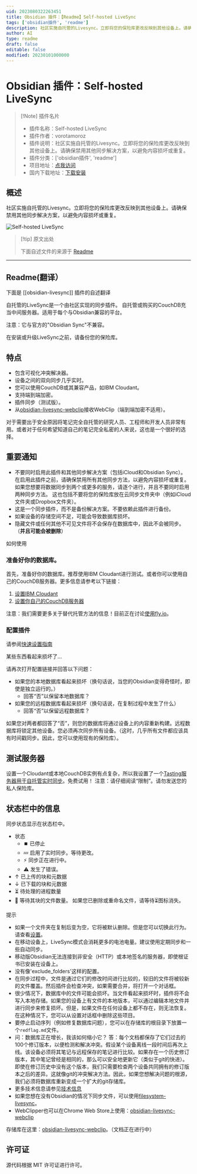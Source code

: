 ```yaml
---
uid: 2023080322263451
title: Obsidian 插件：【Readme】Self-hosted LiveSync
tags: ['obsidian插件', 'readme']
description: 社区实施自托管的Livesync。立即将您的保险库更改反映到其他设备上。请确保禁用其他同步解决方案，以避免内容损坏或重复。
author: AI
type: readme
draft: false
editable: false
modified: 20230101000000
---
```


# Obsidian 插件：Self-hosted LiveSync

> [!Note] 插件名片
> - 插件名称：Self-hosted LiveSync
> - 插件作者：vorotamoroz
> - 插件说明：社区实施自托管的Livesync。立即将您的保险库更改反映到其他设备上。请确保禁用其他同步解决方案，以避免内容损坏或重复。
> - 插件分类：['obsidian插件', 'readme']
> - 项目地址：[点我访问](https://github.com/vrtmrz/obsidian-livesync)
> - 国内下载地址：[下载安装](https://pkmer.cn/products/plugin/pluginMarket/?obsidian-livesync)

## 概述

社区实施自托管的Livesync。立即将您的保险库更改反映到其他设备上。请确保禁用其他同步解决方案，以避免内容损坏或重复。

![Self-hosted LiveSync](https://cdn.pkmer.cn/covers/obsidian-livesync_new.gif!pkmer)

> [!tip] 原文出处
> 
>下面自述文件的来源于 [Readme](https://ghproxy.net/https://raw.githubusercontent.com/vrtmrz/obsidian-livesync/main/README.md)
> 

---

## Readme(翻译）

下面是 [[obsidian-livesync]] 插件的自述翻译


自托管的LiveSync是一个由社区实现的同步插件。
自托管或购买的CouchDB充当中间服务器。适用于每个与Obsidian兼容的平台。

注意：它与官方的"Obsidian Sync"不兼容。

在安装或升级LiveSync之前，请备份您的保险库。

## 特点

- 包含可视化冲突解决器。
- 设备之间的双向同步几乎实时。
- 您可以使用CouchDB或其兼容产品，如IBM Cloudant。
- 支持端到端加密。
- 插件同步（测试版）。
- 从[obsidian-livesync-webclip](https://chrome.google.com/webstore/detail/obsidian-livesync-webclip/jfpaflmpckblieefkegjncjoceapakdf)接收WebClip（端到端加密不适用）。

对于需要出于安全原因将笔记完全自托管的研究人员、工程师和开发人员非常有用。或者对于任何希望知道自己的笔记完全私密的人来说，这也是一个很好的选择。

## 重要通知

-   不要同时启用此插件和其他同步解决方案（包括iCloud和Obsidian Sync）。在启用此插件之前，请确保禁用所有其他同步方法，以避免内容损坏或重复。如果您想要将数据同步到两个或更多的服务，请逐个进行，并且不要同时启用两种同步方法。
    这也包括不要将您的保险库放在云同步文件夹中（例如iCloud文件夹或Dropbox文件夹）。
-   这是一个同步插件，而不是备份解决方案。不要依赖此插件进行备份。
-   如果设备的存储空间不足，可能会导致数据库损坏。
-   隐藏文件或任何其他不可见文件将不会保存在数据库中，因此不会被同步。（**并且可能会被删除**）

如何使用

### 准备好你的数据库。

首先，准备好你的数据库。推荐使用IBM Cloudant进行测试。或者你可以使用自己的CouchDB服务器。更多信息请参考以下链接：
1. [设置IBM Cloudant](docs/setup_cloudant.md)
2. [设置你自己的CouchDB服务器](docs/setup_own_server.md)

注意：我们需要更多关于替代托管方法的信息！目前正在讨论[使用fly.io](https://github.com/vrtmrz/obsidian-livesync/discussions/85)。

### 配置插件

请参阅[快速设置指南](doccs/../docs/quick_setup.md)

某些东西看起来损坏了...

请再次打开配置链接并回答以下问题：
- 如果您的本地数据库看起来损坏（换句话说，当您的Obsidian变得奇怪时，即使是独立运行的。）
	- 回答“否”以保留本地数据库？
- 如果您的远程数据库看起来损坏（换句话说，在复制过程中发生了什么）
	- 回答“否”以保留远程数据库？

如果您对两者都回答了“否”，则您的数据库将通过设备上的内容重新构建。远程数据库将锁定其他设备。您必须再次同步所有设备。（这时，几乎所有文件都应该具有时间戳同步。因此，您可以使用现有的保险库）。

## 测试服务器

设置一个Cloudant或本地CouchDB实例有点复杂，所以我设置了一个[Tasting服务器用于自托管实时同步](https://olstaste.vrtmrz.net/)。免费试用！
注意：请仔细阅读“限制”。请勿发送您的私人保险库。

## 状态栏中的信息

同步状态显示在状态栏中。

-   状态
    -   ⏹️ 已停止
    -   💤 启用了实时同步。等待更改。
    -   ⚡️ 同步正在进行中。
    -   ⚠ 发生了错误。
-   ↑ 已上传的块和元数据
-   ↓ 已下载的块和元数据
-   ⏳ 待处理的进程数量
-   🧩 等待其块的文件数量。
如果您已删除或重命名文件，请等待⏳图标消失。

提示
- 如果一个文件夹在复制后变为空，它将被默认删除。但是您可以切换此行为。请查看[设置](docs/settings.md)。
- 在移动设备上，LiveSync模式会消耗更多的电池电量。建议使用定期同步和一些自动同步。
- 移动版Obsidian无法连接到非安全（HTTP）或本地签名的服务器，即使根证书已安装在设备上。
- 没有像'exclude_folders'这样的配置。
- 在同步过程中，文件是通过它们的修改时间进行比较的，较旧的文件将被较新的文件覆盖。然后插件会检查冲突，如果需要合并，将打开一个对话框。
- 很少情况下，数据库中的文件可能会损坏。当文件看起来损坏时，插件将不会写入本地存储。如果您的设备上有文件的本地版本，可以通过编辑本地文件并进行同步来修复损坏。但是，如果文件在任何设备上都不存在，则无法恢复。在这种情况下，您可以从设置对话框中删除这些项目。
- 要停止启动序列（例如修复数据库问题），您可以在存储库的根目录下放置一个`redflag.md`文件。
- 问：数据库正在增长，我该如何缩小它？
  答：每个文档都保存了它们过去的100个修订版本，以便检测和解决冲突。假设某个设备离线一段时间后再次上线。该设备必须将其笔记与远程保存的笔记进行比较。如果存在一个历史修订版本，其中笔记曾经是相同的，那么可以安全地更新它（类似于git的快进）。即使在修订历史中没有这个版本，我们只需要检查两个设备共同拥有的修订版本之后的差异。这就像git的冲突解决方法。因此，如果您想解决问题的根源，我们必须将数据库重新变成一个扩大的git存储库。
- 更多技术信息请参见[技术信息](docs/tech_info.md)
- 如果您想在没有Obsidian的情况下同步文件，可以使用[filesystem-livesync](https://github.com/vrtmrz/filesystem-livesync)。
- WebClipper也可以在Chrome Web Store上使用：[obsidian-livesync-webclip](https://chrome.google.com/webstore/detail/obsidian-livesync-webclip/jfpaflmpckblieefkegjncjoceapakdf)

存储库在这里：[obsidian-livesync-webclip](https://github.com/vrtmrz/obsidian-livesync-webclip)。（文档正在进行中）

## 许可证

源代码根据 MIT 许可证进行许可。



